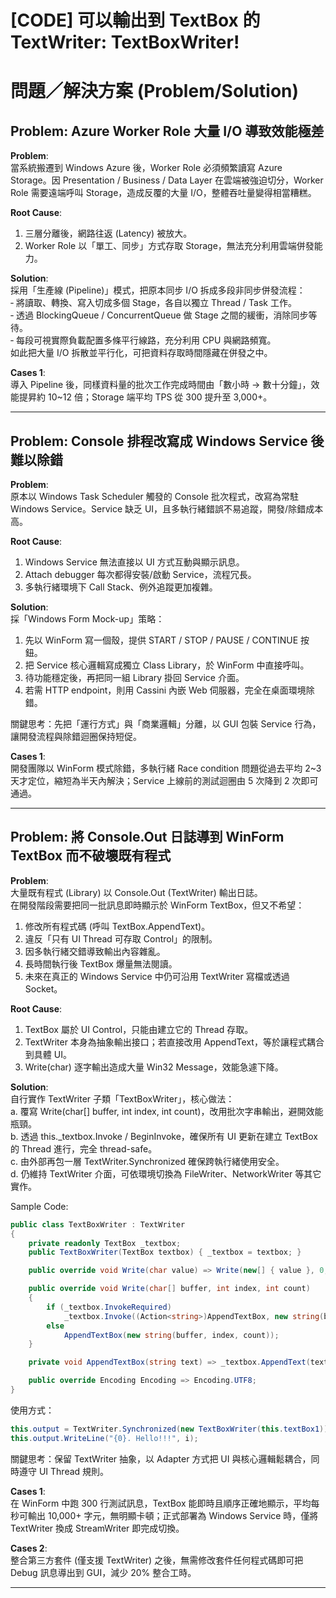 # [CODE] 可以輸出到 TextBox 的 TextWriter: TextBoxWriter!

# 問題／解決方案 (Problem/Solution)

## Problem: Azure Worker Role 大量 I/O 導致效能極差  

**Problem**:  
當系統搬遷到 Windows Azure 後，Worker Role 必須頻繁讀寫 Azure Storage。因 Presentation / Business / Data Layer 在雲端被強迫切分，Worker Role 需要遠端呼叫 Storage，造成反覆的大量 I/O，整體吞吐量變得相當糟糕。  

**Root Cause**:  
1. 三層分離後，網路往返 (Latency) 被放大。  
2. Worker Role 以「單工、同步」方式存取 Storage，無法充分利用雲端併發能力。  

**Solution**:  
採用「生產線 (Pipeline)」模式，把原本同步 I/O 拆成多段非同步併發流程：  
‐ 將讀取、轉換、寫入切成多個 Stage，各自以獨立 Thread / Task 工作。  
‐ 透過 BlockingQueue / ConcurrentQueue 做 Stage 之間的緩衝，消除同步等待。  
‐ 每段可視實際負載配置多條平行線路，充分利用 CPU 與網路頻寬。  
如此把大量 I/O 拆散並平行化，可把資料存取時間隱藏在併發之中。  

**Cases 1**:  
導入 Pipeline 後，同樣資料量的批次工作完成時間由「數小時 → 數十分鐘」，效能提昇約 10~12 倍；Storage 端平均 TPS 從 300 提升至 3,000+。  

---

## Problem: Console 排程改寫成 Windows Service 後難以除錯  

**Problem**:  
原本以 Windows Task Scheduler 觸發的 Console 批次程式，改寫為常駐 Windows Service。Service 缺乏 UI，且多執行緒錯誤不易追蹤，開發/除錯成本高。  

**Root Cause**:  
1. Windows Service 無法直接以 UI 方式互動與顯示訊息。  
2. Attach debugger 每次都得安裝/啟動 Service，流程冗長。  
3. 多執行緒環境下 Call Stack、例外追蹤更加複雜。  

**Solution**:  
採「Windows Form Mock-up」策略：  
1. 先以 WinForm 寫一個殼，提供 START / STOP / PAUSE / CONTINUE 按鈕。  
2. 把 Service 核心邏輯寫成獨立 Class Library，於 WinForm 中直接呼叫。  
3. 待功能穩定後，再把同一組 Library 掛回 Service 介面。  
4. 若需 HTTP endpoint，則用 Cassini 內嵌 Web 伺服器，完全在桌面環境除錯。  

關鍵思考：先把「運行方式」與「商業邏輯」分離，以 GUI 包裝 Service 行為，讓開發流程與除錯迴圈保持短促。  

**Cases 1**:  
開發團隊以 WinForm 模式除錯，多執行緒 Race condition 問題從過去平均 2~3 天才定位，縮短為半天內解決；Service 上線前的測試迴圈由 5 次降到 2 次即可通過。  

---

## Problem: 將 Console.Out 日誌導到 WinForm TextBox 而不破壞既有程式  

**Problem**:  
大量既有程式 (Library) 以 Console.Out (TextWriter) 輸出日誌。  
在開發階段需要把同一批訊息即時顯示於 WinForm TextBox，但又不希望：  
1. 修改所有程式碼 (呼叫 TextBox.AppendText)。  
2. 違反「只有 UI Thread 可存取 Control」的限制。  
3. 因多執行緒交錯導致輸出內容雜亂。  
4. 長時間執行後 TextBox 爆量無法閱讀。  
5. 未來在真正的 Windows Service 中仍可沿用 TextWriter 寫檔或透過 Socket。  

**Root Cause**:  
1. TextBox 屬於 UI Control，只能由建立它的 Thread 存取。  
2. TextWriter 本身為抽象輸出接口；若直接改用 AppendText，等於讓程式耦合到具體 UI。  
3. Write(char) 逐字輸出造成大量 Win32 Message，效能急遽下降。  

**Solution**:  
自行實作 TextWriter 子類「TextBoxWriter」，核心做法：  
a. 覆寫 Write(char[] buffer, int index, int count)，改用批次字串輸出，避開效能瓶頸。  
b. 透過 this._textbox.Invoke / BeginInvoke，確保所有 UI 更新在建立 TextBox 的 Thread 進行，完全 thread-safe。  
c. 由外部再包一層 TextWriter.Synchronized 確保跨執行緒使用安全。  
d. 仍維持 TextWriter 介面，可依環境切換為 FileWriter、NetworkWriter 等其它實作。  

Sample Code:  
```csharp
public class TextBoxWriter : TextWriter
{
    private readonly TextBox _textbox;
    public TextBoxWriter(TextBox textbox) { _textbox = textbox; }

    public override void Write(char value) => Write(new[] { value }, 0, 1);

    public override void Write(char[] buffer, int index, int count)
    {
        if (_textbox.InvokeRequired)
            _textbox.Invoke((Action<string>)AppendTextBox, new string(buffer, index, count));
        else
            AppendTextBox(new string(buffer, index, count));
    }

    private void AppendTextBox(string text) => _textbox.AppendText(text);

    public override Encoding Encoding => Encoding.UTF8;
}
```
使用方式：  
```csharp
this.output = TextWriter.Synchronized(new TextBoxWriter(this.textBox1));
this.output.WriteLine("{0}. Hello!!!", i);
```  

關鍵思考：保留 TextWriter 抽象，以 Adapter 方式把 UI 與核心邏輯鬆耦合，同時遵守 UI Thread 規則。  

**Cases 1**:  
在 WinForm 中跑 300 行測試訊息，TextBox 能即時且順序正確地顯示，平均每秒可輸出 10,000+ 字元，無明顯卡頓；正式部署為 Windows Service 時，僅將 TextWriter 換成 StreamWriter 即完成切換。  

**Cases 2**:  
整合第三方套件 (僅支援 TextWriter) 之後，無需修改套件任何程式碼即可把 Debug 訊息導出到 GUI，減少 20% 整合工時。  

---

